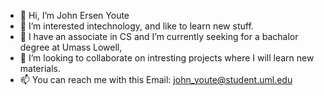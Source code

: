- 👋 Hi, I’m John Ersen Youte
- 👀 I’m interested intechnology, and like to learn new stuff.
- 🌱 I have an associate in CS and I’m currently seeking for a bachalor degree at Umass Lowell,
- 💞️ I’m looking to collaborate on intresting projects where I will learn new materials.
- 📫 You can reach me with this Email: john_youte@student.uml.edu


